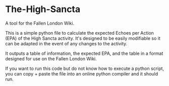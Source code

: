 # The-High-Sancta

A tool for the Fallen London Wiki.

This is a simple python file to calculate the expected Echoes per Action (EPA) of the High Sancta activity. It's designed to be easily modifiable so it can be adapted in the event of any changes to the activity.

It outputs a table of information, the expected EPA, and the table in a format designed for use on the Fallen London Wiki.

If you want to run this code but do not know how to execute a python script, you can copy + paste the file into an online python compiler and it should run.
